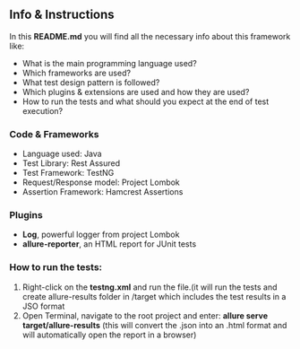 ## Info & Instructions

In this **README.md** you will find all the necessary info about this framework like:
- What is the main programming language used?
- Which frameworks are used?
- What test design pattern is followed?
- Which plugins & extensions are used and how they are used?
- How to run the tests and what should you expect at the end of  test execution?

### Code & Frameworks

- Language used: Java
- Test Library: Rest Assured
- Test Framework: TestNG
- Request/Response model: Project Lombok
- Assertion Framework: Hamcrest Assertions

### Plugins

- **Log**, powerful logger from project Lombok
- **allure-reporter**, an HTML report for JUnit tests

### How to run the tests:

1. Right-click on the **testng.xml** and run the file.(it will run the tests and create allure-results folder in /target which includes the test results in a JSO format
2. Open Terminal, navigate to the root project and enter: **allure serve target/allure-results** (this will convert the .json into an .html format and will automatically open the report in a browser)
